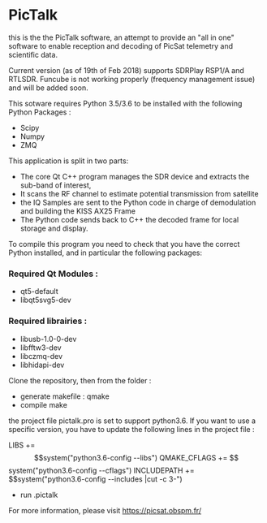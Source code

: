 # PicTalk

this is the the PicTalk software, an attempt to provide an "all in one" software to enable reception and decoding of PicSat telemetry and scientific data.

Current version (as of 19th of Feb 2018) supports SDRPlay RSP1/A and RTLSDR. Funcube is not working properly (frequency management issue) and will be added soon.


This sotware requires Python 3.5/3.6 to be installed with the following Python Packages :
- Scipy
- Numpy
- ZMQ

This application is split in two parts:
- The core Qt C++ program manages the SDR device and extracts the sub-band of interest,
- It scans the RF channel to estimate potential transmission from satellite
- the IQ Samples are sent to the Python code in charge of demodulation and building the KISS AX25 Frame
- The Python code sends back to C++ the decoded frame for local storage and display.

To compile this program you need to check that you have the correct Python installed, and in particular the following packages:
### Required Qt Modules :
- qt5-default
- libqt5svg5-dev

### Required librairies :
- libusb-1.0-0-dev 
- libfftw3-dev
- libczmq-dev
- libhidapi-dev

Clone the repository, then from the folder :

- generate makefile : 
   qmake
- compile
   make

the project file pictalk.pro is set to support python3.6. If you want to use a specific version, you have to update the following lines in the project file :

LIBS += $$system("python3.6-config --libs")
QMAKE_CFLAGS += $$system("python3.6-config --cflags")
INCLUDEPATH += $$system("python3.6-config --includes |cut -c 3-")

- run
  .pictalk

For more information, please visit https://picsat.obspm.fr/
